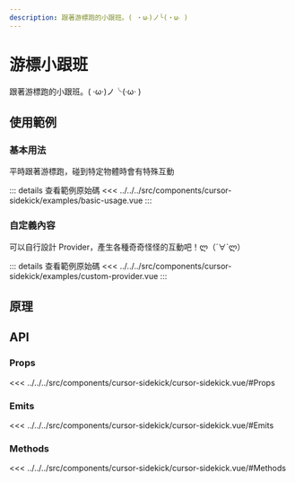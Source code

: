 ```yaml
---
description: 跟著游標跑的小跟班。( ‧ω‧)ノ╰(‧ω‧ )
---
```


<script setup>
import BasicUsage from '../../../src/components/cursor-sidekick/examples/basic-usage.vue'
import CustomProvider from '../../../src/components/cursor-sidekick/examples/custom-provider.vue'
</script>

# 游標小跟班

跟著游標跑的小跟班。( ‧ω‧)ノ╰(‧ω‧ )

## 使用範例

### 基本用法

平時跟著游標跑，碰到特定物體時會有特殊互動

<basic-usage/>

::: details 查看範例原始碼
<<< ../../../src/components/cursor-sidekick/examples/basic-usage.vue
:::

### 自定義內容

可以自行設計 Provider，產生各種奇奇怪怪的互動吧！ლ（´∀`ლ）

<custom-provider/>

::: details 查看範例原始碼
<<< ../../../src/components/cursor-sidekick/examples/custom-provider.vue
:::

## 原理

## API

### Props

<<< ../../../src/components/cursor-sidekick/cursor-sidekick.vue/#Props

### Emits

<<< ../../../src/components/cursor-sidekick/cursor-sidekick.vue/#Emits

### Methods

<<< ../../../src/components/cursor-sidekick/cursor-sidekick.vue/#Methods
